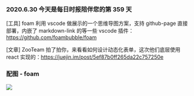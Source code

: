 ### 2020.6.30 今天是每日时报陪伴您的第 359 天

[工具] foam 利用 vscode 做展示的一个思维导图方案，支持 github-page 直接部署，内嵌了 markdown-link 的等一些 vscode 插件：<https://github.com/foambubble/foam>

[文章] ZooTeam 拍了拍你，来看看如何设计动态化表单，这次他们底层使用 react 实现的：<https://juejin.im/post/5ef87b0ff265da22c757250e>

### 配图 - foam

![](https://github.com/foambubble/foam/raw/master/assets/images/foam-features-dark-mode-demo.png)
